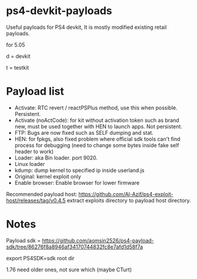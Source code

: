# ps4-devkit-payloads
Useful payloads for PS4 devkit, It is mostly modified existing retail payloads.


for 5.05


d = devkit

t = testkit

# Payload list
- Activate: RTC revert / reactPSPlus method, use this when possible. Persistent.
- Activate (noActCode): for kit without activation token such as brand new, must be used together with HEN to launch apps. Not persistent.
- FTP: Bugs are now fixed such as SELF dumping and stat.
- HEN: for fpkgs, also fixed problem where official sdk tools can't find process for debugging (need to change some bytes inside fake self header to work)
- Loader: aka Bin loader. port 9020.
- Linux loader
- kdump: dump kernel to specified ip inside userland.js
- Original: kernel exploit only
- Enable browser: Enable browser for lower firmware

Recommended payload host: https://github.com/Al-Azif/ps4-exploit-host/releases/tag/v0.4.5
extract exploits directory to payload host directory.


# Notes

Payload sdk = https://github.com/aomsin2526/ps4-payload-sdk/tree/86276f8a8946af34170744832fc8e7afd1d58f7a

export PS4SDK=sdk root dir

1.76 need older ones, not sure which (maybe CTurt)
